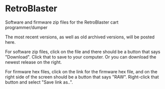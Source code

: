 # RetroBlaster
Software and firmware zip files for the RetroBlaster cart programmer/dumper

The most recent versions, as well as old archived versions, will be posted here.

For software zip files, click on the file and there should be a button that says "Download". Click that to save to your computer. Or you can download the newest release on the right.

For firmware hex files, click on the link for the firmware hex file, and on the right side of the screen should be a button that says "RAW". Right-click that button and select "Save link as..". 


